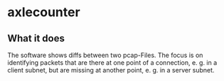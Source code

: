 # axlecounter

## What it does
The software shows diffs between two pcap-Files. The focus is on identifying packets that are there at one point of a connection, e. g. in a client subnet, but are missing at another point, e. g. in a server subnet.


##
